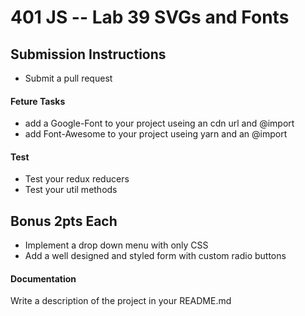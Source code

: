 401 JS --  Lab 39 SVGs and Fonts
===

## Submission Instructions
* Submit a pull request

#### Feture Tasks
* add a Google-Font to your project useing an cdn url and @import
* add Font-Awesome to your project useing yarn and an @import

#### Test
* Test your redux reducers 
* Test your util methods

## Bonus 2pts Each
* Implement a drop down menu with only CSS
* Add a well designed and styled form with custom radio buttons

####  Documentation  
Write a description of the project in your README.md
